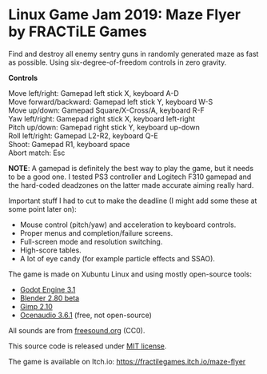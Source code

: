 Linux Game Jam 2019: Maze Flyer by FRACTiLE Games
=================================================

Find and destroy all enemy sentry guns in randomly generated maze as fast as possible. Using six-degree-of-freedom controls in zero gravity.

**Controls**

Move left/right: Gamepad left stick X, keyboard A-D  
Move forward/backward: Gamepad left stick Y, keyboard W-S  
Move up/down: Gamepad Square/X-Cross/A, keyboard R-F  
Yaw left/right: Gamepad right stick X, keyboard left-right  
Pitch up/down: Gamepad right stick Y, keyboard up-down  
Roll left/right: Gamepad L2-R2, keyboard Q-E  
Shoot: Gamepad R1, keyboard space  
Abort match: Esc  

**NOTE**: A gamepad is definitely the best way to play the game, but it needs to be a good one. I tested PS3 controller and Logitech F310 gamepad and the hard-coded deadzones on the latter made accurate aiming really hard.

Important stuff I had to cut to make the deadline (I might add some these at some point later on):

- Mouse control (pitch/yaw) and acceleration to keyboard controls.
- Proper menus and completion/failure screens.
- Full-screen mode and resolution switching.
- High-score tables.
- A lot of eye candy (for example particle effects and SSAO).

The game is made on Xubuntu Linux and using mostly open-source tools:

- [Godot Engine 3.1](https://godotengine.org/)
- [Blender 2.80 beta](https://www.blender.org/)
- [Gimp 2.10](https://www.gimp.org/)
- [Ocenaudio 3.6.1](http://www.ocenaudio.com/) (free, not open-source)

All sounds are from [freesound.org](https://freesound.org/) (CC0).

This source code is released under [MIT license](https://github.com/fractilegames/mazeflyer/blob/master/LICENSE).

The game is available on Itch.io: https://fractilegames.itch.io/maze-flyer
